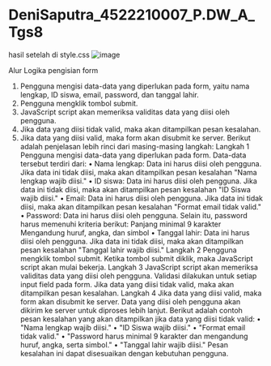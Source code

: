 # DeniSaputra_4522210007_P.DW_A_Tgs8
hasil setelah di style.css
![image](https://github.com/DeniSaputra1/DeniSaputra_4522210007_P.DW_A_Tgs8/assets/145963420/3c117c5c-c995-4248-9dc7-1239d6d2d7fa)

Alur Logika pengisian form
1.	Pengguna mengisi data-data yang diperlukan pada form, yaitu nama lengkap, ID siswa, email, password, dan tanggal lahir.
2.	Pengguna mengklik tombol submit.
3.	JavaScript script akan memeriksa validitas data yang diisi oleh pengguna.
4.	Jika data yang diisi tidak valid, maka akan ditampilkan pesan kesalahan.
5.	Jika data yang diisi valid, maka form akan disubmit ke server.
Berikut adalah penjelasan lebih rinci dari masing-masing langkah:
Langkah 1
Pengguna mengisi data-data yang diperlukan pada form. Data-data tersebut terdiri dari:
•	Nama lengkap: Data ini harus diisi oleh pengguna. Jika data ini tidak diisi, maka akan ditampilkan pesan kesalahan "Nama lengkap wajib diisi."
•	ID siswa: Data ini harus diisi oleh pengguna. Jika data ini tidak diisi, maka akan ditampilkan pesan kesalahan "ID Siswa wajib diisi."
•	Email: Data ini harus diisi oleh pengguna. Jika data ini tidak diisi, maka akan ditampilkan pesan kesalahan "Format email tidak valid."
•	Password: Data ini harus diisi oleh pengguna. Selain itu, password harus memenuhi kriteria berikut:
Panjang minimal 9 karakter
Mengandung huruf, angka, dan simbol
•	Tanggal lahir: Data ini harus diisi oleh pengguna. Jika data ini tidak diisi, maka akan ditampilkan pesan kesalahan "Tanggal lahir wajib diisi."
Langkah 2
Pengguna mengklik tombol submit. Ketika tombol submit diklik, maka JavaScript script akan mulai bekerja.
Langkah 3
JavaScript script akan memeriksa validitas data yang diisi oleh pengguna. Validasi dilakukan untuk setiap input field pada form. Jika data yang diisi tidak valid, maka akan ditampilkan pesan kesalahan.
Langkah 4
Jika data yang diisi valid, maka form akan disubmit ke server. Data yang diisi oleh pengguna akan dikirim ke server untuk diproses lebih lanjut.
Berikut adalah contoh pesan kesalahan yang akan ditampilkan jika data yang diisi tidak valid:
•	"Nama lengkap wajib diisi."
•	"ID Siswa wajib diisi."
•	"Format email tidak valid."
•	"Password harus minimal 9 karakter dan mengandung huruf, angka, serta simbol."
•	"Tanggal lahir wajib diisi."
Pesan kesalahan ini dapat disesuaikan dengan kebutuhan pengguna.

 


